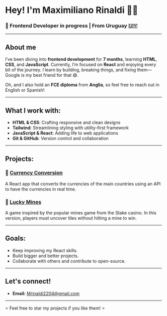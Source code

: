 # Hey! I'm Maximiliano Rinaldi 🙋‍♂️

### 🚀 Frontend Developer in progress | From Uruguay 🇺🇾

---

## About me

I’ve been diving into **frontend development** for **7 months**, learning **HTML**, **CSS**, and **JavaScript**. Currently, I’m focused on **React** and enjoying every bit of the journey. I learn by building, breaking things, and fixing them—Google is my best friend for that 😅.

Oh, and I also hold an **FCE diploma** from **Anglia**, so feel free to reach out in English or Spanish!

---

## What I work with:

- **HTML & CSS**: Crafting responsive and clean designs
- **Tailwind**: Streamlining styling with utility-first framework
- **JavaScript & React**: Adding life to web applications
- **Git & GitHub**: Version control and collaboration

---

## Projects:

### 🎨 [Currency Conversion](https://github.com/MaxiRinaldi22/CurrencyConvertor)

A React app that converts the currencies of the main countries using an API to have the currencies in real time.

### 📝 [Lucky Mines](https://github.com/MaxiRinaldi22/lucky-mines)

A game inspired by the popular mines game from the Stake casino. In this version, players must uncover tiles without hitting a mine to win.

---

## Goals:

- Keep improving my React skills.
- Build bigger and better projects.
- Collaborate with others and contribute to open-source.

---

## Let's connect!

- **Email:** [Mrinaldi2204@gmail.com](mailto:Mrinaldi2204@gmail.com)

---

⭐ Feel free to star my projects if you like them! ⭐
